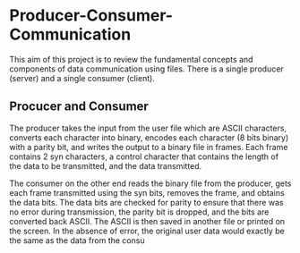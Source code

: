 # Producer-Consumer-Communication
This aim of this project is to review the fundamental concepts and components of data communication using files.
There is a single producer (server) and a single consumer (client).
 
## Procucer and Consumer
The producer takes the input from the user file which are ASCII characters, 
converts each character into binary, encodes each character (8 bits binary) with a parity bit, and writes the output to a binary file in frames. 
Each frame contains 2 syn characters, a control character that contains the length of the data to be transmitted, and the data transmitted.

The consumer on the other end reads the binary file from the producer, gets each
frame transmitted using the syn bits, removes the frame, and obtains the data bits.
The data bits are checked for parity to ensure that there was no error during
transmission, the parity bit is dropped, and the bits are converted back ASCII. The
ASCII is then saved in another file or printed on the screen. In the absence of error,
the original user data would exactly be the same as the data from the consu
